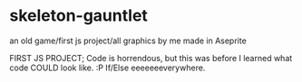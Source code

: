 # skeleton-gauntlet
an old game/first js project/all graphics by me made in Aseprite

FIRST JS PROJECT; Code is horrendous, but this was before I learned what code COULD look like. :P If/Else eeeeeeeverywhere.
